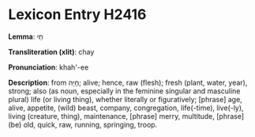 # Lexicon Entry H2416

**Lemma**: חַי

**Transliteration (xlit)**: chay

**Pronunciation**: khah'-ee

**Description**:
from חָיָה; alive; hence, raw (flesh); fresh (plant, water, year), strong; also (as noun, especially in the feminine singular and masculine plural) life (or living thing), whether literally or figuratively; [phrase] age, alive, appetite, (wild) beast, company, congregation, life(-time), live(-ly), living (creature, thing), maintenance, [phrase] merry, multitude, [phrase] (be) old, quick, raw, running, springing, troop.
